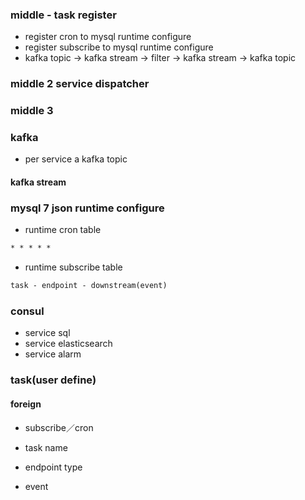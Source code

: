 ### middle - task register
- register cron to mysql runtime configure
- register subscribe to mysql runtime configure
- kafka topic -> kafka stream -> filter -> kafka stream -> kafka topic

### middle 2 service dispatcher

### middle 3

### kafka
- per service a kafka topic

#### kafka stream

### mysql 7 json runtime configure
- runtime cron table
```txt
* * * * * 
```
- runtime subscribe table
```txt
task - endpoint - downstream(event)
```

### consul
- service sql
- service elasticsearch
- service alarm

### task(user define)
#### foreign
- subscribe／cron

- task name
- endpoint type
- event
